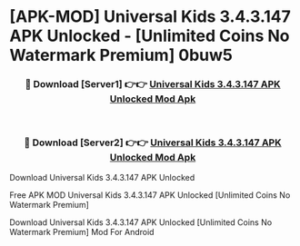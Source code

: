 # [APK-MOD] Universal Kids 3.4.3.147 APK Unlocked - [Unlimited Coins No Watermark Premium] 0buw5



<div align="center">
<h3>🔴 Download [Server1] 👉👉 <a href="https://momento.my/?title=Universal_Kids_3.4.3.147_APK_Unlocked">Universal Kids 3.4.3.147 APK Unlocked Mod Apk</a></h3><br>

<h3>🔴 Download [Server2] 👉👉 <a href="https://momento.my/?title=Universal_Kids_3.4.3.147_APK_Unlocked">Universal Kids 3.4.3.147 APK Unlocked Mod Apk</a></h3>
</div>



Download Universal Kids 3.4.3.147 APK Unlocked 

Free APK MOD Universal Kids 3.4.3.147 APK Unlocked [Unlimited Coins No Watermark Premium]

Download Universal Kids 3.4.3.147 APK Unlocked [Unlimited Coins No Watermark Premium] Mod For Android

